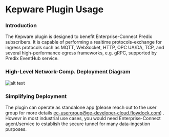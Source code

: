 # Kepware Plugin Usage

### Introduction
The Kepware plugin is designed to benefit Enterprise-Connect Predix subscribers. It is capable of performing a realtime protocols-exchange for ingress protocols such as MQTT, WebSocket, HTTP, OPC UA/DA, TCP, and several high-performance egress frameworks, e.g. gRPC, supported by Predix EventHub service.

### High-Level Network-Comp. Deployment Diagram
![alt text](https://github.build.ge.com/Enterprise-Connect/ec-sdk/blob/beta/plugins/kepware/KepwareCBPlugin.png)

### Simplifying Deployment
The plugin can operate as standalone app (please reach out to the user group for more details ec-usergroup@ge-developer-cloud.flowdock.com) . Howevr in most industrial use cases, you would need Enterprise-Connect agent/service to establish the secure tunnel for many data-ingestion purposes.
